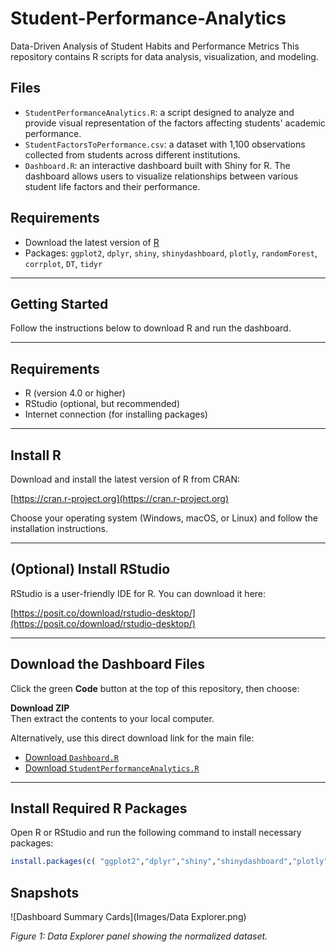 # Student-Performance-Analytics
Data-Driven Analysis of Student Habits and Performance Metrics
This repository contains R scripts for data analysis, visualization, and modeling.

## Files
- `StudentPerformanceAnalytics.R`: a script designed to analyze and provide visual representation of the factors affecting students' academic performance.
- `StudentFactorsToPerformance.csv`: a dataset with 1,100 observations collected from students across different institutions.
- `Dashboard.R`: an interactive dashboard built with Shiny for R. The dashboard allows users to visualize relationships between various student life factors and their performance.

## Requirements
- Download the latest version of [R](https://posit.co/download/rstudio-desktop/)
- Packages: `ggplot2`, `dplyr`, `shiny`, `shinydashboard`, `plotly`, `randomForest`, `corrplot`, `DT`, `tidyr`

---

## Getting Started

Follow the instructions below to download R and run the dashboard.

---

## Requirements

- R (version 4.0 or higher)
- RStudio (optional, but recommended)
- Internet connection (for installing packages)

---

## Install R

Download and install the latest version of R from CRAN:

[https://cran.r-project.org](https://cran.r-project.org)

Choose your operating system (Windows, macOS, or Linux) and follow the installation instructions.

---

## (Optional) Install RStudio

RStudio is a user-friendly IDE for R. You can download it here:

 [https://posit.co/download/rstudio-desktop/](https://posit.co/download/rstudio-desktop/)

---

## Download the Dashboard Files

Click the green **Code** button at the top of this repository, then choose:

**Download ZIP**  
Then extract the contents to your local computer.

Alternatively, use this direct download link for the main file:

- [Download `Dashboard.R`](https://raw.githubusercontent.com/robaaaru/Student-Performance-Analytics/main/Dashboard.R)
- [Download `StudentPerformanceAnalytics.R`](https://raw.githubusercontent.com/robaaaru/Student-Performance-Analytics/main/StudentPerformanceAnalytics.R)

---

## Install Required R Packages

Open R or RStudio and run the following command to install necessary packages:

```R
install.packages(c( "ggplot2","dplyr","shiny","shinydashboard","plotly","randomForest","corrplot","DT","tidyr"))
```

## Snapshots


![Dashboard Summary Cards](Images/Data Explorer.png)

*Figure 1: Data Explorer panel showing the normalized dataset.*


